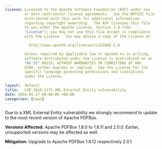 ```yaml
---
license: Licensed to the Apache Software Foundation (ASF) under one
         or more contributor license agreements.  See the NOTICE file
         distributed with this work for additional information
         regarding copyright ownership.  The ASF licenses this file
         to you under the Apache License, Version 2.0 (the
         "License"); you may not use this file except in compliance
         with the License.  You may obtain a copy of the License at

           http://www.apache.org/licenses/LICENSE-2.0

         Unless required by applicable law or agreed to in writing,
         software distributed under the License is distributed on an
         "AS IS" BASIS, WITHOUT WARRANTIES OR CONDITIONS OF ANY
         KIND, either express or implied.  See the License for the
         specific language governing permissions and limitations
         under the License.
         
layout:  default
title:   CVE-2016-2175 XML External Entity vulnerability
date: 2016-05-27 00:00:00 +00:00
categories: [news]
---
```


Due to a XML External Entity vulnerability we strongly recommend to update to the most recent version of Apache PDFBox.

**Versions Affected:**
Apache PDFBox 1.8.0 to 1.8.11 and 2.0.0. Earlier, unsupported versions may be affected as well.

**Mitigation:**
Upgrade to Apache PDFBox 1.8.12 respectively 2.0.1 
